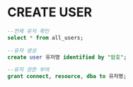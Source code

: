 CREATE USER
===

```sql
--전체 유저 확인
select * from all_users;
```

```sql
--유저 생성
create user 유저명 identified by "암호";
```

```sql
--유저 권한 부여
grant connect, resource, dba to 유저명;
```
